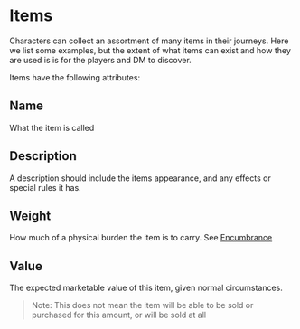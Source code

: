 # Items
Characters can collect an assortment of many items in their journeys. Here we list some examples, but the extent of what items can exist and how they are used is is for the players and DM to discover.

Items have the following attributes:

## Name
What the item is called

## Description
A description should include the items appearance, and any effects or special rules it has.

## Weight
How much of a physical burden the item is to carry. See [Encumbrance](stats.md#Encumbrance)

## Value
The expected marketable value of this item, given normal circumstances.

> Note: This does not mean the item will be able to be sold or purchased for this amount, or will be sold at all